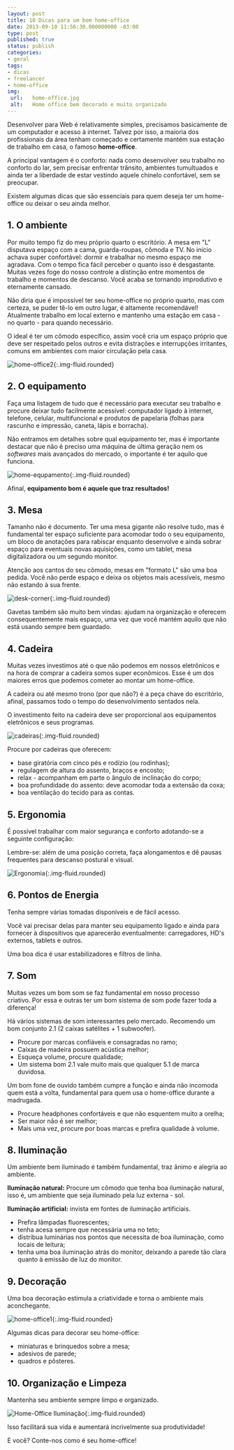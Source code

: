 ```yaml
---
layout: post
title: 10 Dicas para um bom home-office
date: 2013-09-10 11:56:30.000000000 -03:00
type: post
published: true
status: publish
categories:
- geral
tags:
- dicas
- freelancer
- home-office
img:
 url:	home-office.jpg
 alt:	Home office bem decorado e muito organizado
---
```


Desenvolver para Web é relativamente simples, precisamos basicamente de um computador e acesso à internet. Talvez por isso, a maioria dos profissionais da área tenham começado e certamente mantém sua estação de trabalho em casa, o famoso **home-office**.

A principal vantagem é o conforto: nada como desenvolver seu trabalho no conforto do lar, sem precisar enfrentar trânsito, ambientes tumultuados e ainda ter a liberdade de estar vestindo aquele chinelo confortável, sem se preocupar.

Existem algumas dicas que são essenciais para quem deseja ter um home-office ou deixar o seu ainda melhor.

## 1. O ambiente

Por muito tempo fiz do meu próprio quarto o escritório. A mesa em "L" disputava espaço com a cama, guarda-roupas, cômoda e TV. No início achava super confortável: dormir e trabalhar no mesmo espaço me agradava. Com o tempo fica fácil perceber o quanto isso é desgastante. Muitas vezes foge do nosso controle a distinção entre momentos de trabalho e momentos de descanso. Você acaba se tornando improdutivo e eternamente cansado.

Não diria que é impossível ter seu home-office no próprio quarto, mas com certeza, se puder tê-lo em outro lugar, é altamente recomendável! Atualmente trabalho em local externo e mantenho uma estação em casa - no quarto - para quando necessário.

O ideal é ter um cômodo específico, assim você cria um espaço próprio que deve ser respeitado pelos outros e evita distrações e interrupções irritantes, comuns em ambientes com maior circulação pela casa.

![home-office2](/assets/imgs/home-office2.jpg){:.img-fluid.rounded}

## 2. O equipamento

Faça uma listagem de tudo que é necessário para executar seu trabalho e procure deixar tudo facilmente acessível: computador ligado à internet, telefone, celular, multifuncional e produtos de papelaria (folhas para rascunho e impressão, caneta, lápis e borracha).

Não entramos em detalhes sobre qual equipamento ter, mas é importante destacar que não é preciso uma máquina de última geração nem os <em>softwares</em> mais avançados do mercado, o importante é ter aquilo que funciona.

![home-equpamento](/assets/imgs/home-equpamento.jpg){:.img-fluid.rounded}

Afinal, **equipamento bom é aquele que traz resultados!**

## 3. Mesa

Tamanho não é documento. Ter uma mesa gigante não resolve tudo, mas é fundamental ter espaço suficiente para acomodar todo o seu equipamento, um bloco de anotações para rabiscar enquanto desenvolve e ainda sobrar espaço para eventuais novas aquisições, como um tablet, mesa digitalizadora ou um segundo monitor.

Atenção aos cantos do seu cômodo, mesas em "formato L" são uma boa pedida. Você não perde espaço e deixa os objetos mais acessíveis, mesmo não estando à sua frente.

![desk-corner](/assets/imgs/desk-corner.jpg){:.img-fluid.rounded}

Gavetas também são muito bem vindas: ajudam na organização e oferecem consequentemente mais espaço, uma vez que você mantém aquilo que não está usando sempre bem guardado.

## 4. Cadeira

Muitas vezes investimos até o que não podemos em nossos eletrônicos e na hora de comprar a cadeira somos super econômicos. Esse é um dos maiores erros que podemos cometer ao montar um home-office.

A cadeira ou até mesmo trono (por que não?) é a peça chave do escritório, afinal, passamos todo o tempo do desenvolvimento sentados nela.

O investimento feito na cadeira deve ser proporcional aos equipamentos eletrônicos e seus programas.

![cadeiras](/assets/imgs/cadeiras.jpg){:.img-fluid.rounded}

Procure por cadeiras que oferecem:

* base giratória com cinco pés e rodízio (ou rodinhas);
* regulagem de altura do assento, braços e encosto;
* relax - acompanham em parte o ângulo de inclinação do corpo;
* boa profundidade do assento: deve acomodar toda a extensão da coxa;
* boa ventilação do tecido para as contas.

## 5. Ergonomia

É possível trabalhar com maior segurança e conforto adotando-se a seguinte configuração:

Lembre-se: além de uma posição correta, faça alongamentos e dê pausas frequentes para descanso postural e visual.

![Ergonomia](/assets/imgs/ergonomia.jpg){:.img-fluid.rounded}

## 6. Pontos de Energia


Tenha sempre várias tomadas disponíveis e de fácil acesso.

Você vai precisar delas para manter seu equipamento ligado e ainda para fornecer à dispositivos que aparecerão eventualmente: carregadores, HD's externos, tablets e outros.

Uma boa dica é usar estabilizadores e filtros de linha.

## 7. Som

Muitas vezes um bom som se faz fundamental em nosso processo criativo. Por essa e outras ter um bom sistema de som pode fazer toda a diferença!

Há vários sistemas de som interessantes pelo mercado. Recomendo um bom conjunto 2.1 (2 caixas satélites + 1 subwoofer).

* Procure por marcas confiáveis e consagradas no ramo;
* Caixas de madeira possuem acústica melhor;
* Esqueça volume, procure qualidade;
* Um sistema bom 2.1 vale muito mais que qualquer 5.1 de marca duvidosa.

Um bom fone de ouvido também cumpre a função e ainda não incomoda quem está a volta, fundamental para quem usa o home-office durante a madrugada.

* Procure headphones confortáveis e que não esquentem muito a orelha;
* Ser maior não é ser melhor;
* Mais uma vez, procure por boas marcas e prefira qualidade à volume.

## 8. Iluminação

Um ambiente bem iluminado é também fundamental, traz ânimo e alegria ao ambiente.

**Iluminação natural:** Procure um cômodo que tenha boa iluminação natural, isso é, um ambiente que seja iluminado pela luz externa - sol.

**Iluminação artificial:** invista em fontes de iluminação artificiais.

* Prefira lâmpadas fluorescentes;
* tenha acesa sempre que necessária uma no teto;
* distribua luminárias nos pontos que necessita de boa iluminação, como locais de leitura;
* tenha uma boa iluminação atrás do monitor, deixando a parede tão clara quanto à emissão de luz do monitor.

## 9. Decoração

Uma boa decoração estimula a criatividade e torna o ambiente mais aconchegante.

![home-office1](/assets/imgs/home-office1.jpg){:.img-fluid.rounded}

Algumas dicas para decorar seu home-office:

* miniaturas e brinquedos sobre a mesa;
* adesivos de parede;
* quadros e pôsteres.

## 10. Organização e Limpeza

Mantenha seu ambiente sempre limpo e organizado.

![Home-Office Iluminação](/assets/imgs/home-office-iluminacao.jpg){:.img-fluid.rounded}

Isso facilitará sua vida e aumentará incrivelmente sua produtividade!

E você? Conte-nos como é seu home-office!

